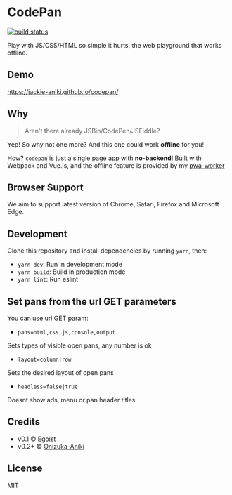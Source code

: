 # CodePan

[<img src="https://img.shields.io/circleci/build/github/Jackie-Aniki/codepan/main?style=for-the-badge" alt="build status" />](https://app.circleci.com/pipelines/github/Jackie-Aniki/codepan)

Play with JS/CSS/HTML so simple it hurts, the web playground that works offline.

## Demo

https://jackie-aniki.github.io/codepan/

## Why

> Aren't there already JSBin/CodePen/JSFiddle?

Yep! So why not one more? And this one could work **offline** for you!

How? `codepan` is just a single page app with **no-backend**! Built with Webpack and Vue.js, and the offline feature is provided by my [pwa-worker](https://www.npmjs.com/package/pwa-worker)

## Browser Support

We aim to support latest version of Chrome, Safari, Firefox and Microsoft Edge.

## Development

Clone this repository and install dependencies by running `yarn`, then:

- `yarn dev`: Run in development mode
- `yarn build`: Build in production mode
- `yarn lint`: Run eslint

## Set pans from the url GET parameters

You can use url GET param:

- `pans=html,css,js,console,output`

Sets types of visible open pans, any number is ok

- `layout=column|row`

Sets the desired layout of open pans

- `headless=false|true`

Doesnt show ads, menu or pan header titles

## Credits

- v0.1 &copy; [Egoist](https://github.com/egoist)
- v0.2+ &copy; [Onizuka-Aniki](https://github.com/jackie-aniki)

## License

MIT
